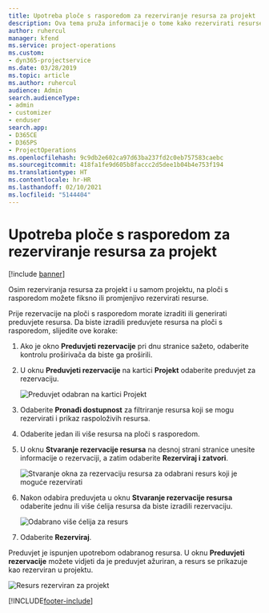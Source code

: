```yaml
---
title: Upotreba ploče s rasporedom za rezerviranje resursa za projekt
description: Ova tema pruža informacije o tome kako rezervirati resurse.
author: ruhercul
manager: kfend
ms.service: project-operations
ms.custom:
- dyn365-projectservice
ms.date: 03/28/2019
ms.topic: article
ms.author: ruhercul
audience: Admin
search.audienceType:
- admin
- customizer
- enduser
search.app:
- D365CE
- D365PS
- ProjectOperations
ms.openlocfilehash: 9c9db2e602ca97d63ba237fd2c0eb757583caebc
ms.sourcegitcommit: 418fa1fe9d605b8faccc2d5dee1b04b4e753f194
ms.translationtype: HT
ms.contentlocale: hr-HR
ms.lasthandoff: 02/10/2021
ms.locfileid: "5144404"
---
```

# <a name="use-the-schedule-board-to-book-project-resources"></a>Upotreba ploče s rasporedom za rezerviranje resursa za projekt

[!include [banner](../includes/psa-now-project-operations.md)]

Osim rezerviranja resursa za projekt i u samom projektu, na ploči s rasporedom možete fiksno ili promjenjivo rezervirati resurse.

Prije rezervacije na ploči s rasporedom morate izraditi ili generirati preduvjete resursa. Da biste izradili preduvjete resursa na ploči s rasporedom, slijedite ove korake:

1. Ako je okno **Preduvjeti rezervacije** pri dnu stranice sažeto, odaberite kontrolu proširivača da biste ga proširili.
2. U oknu **Preduvjeti rezervacije** na kartici **Projekt** odaberite preduvjet za rezervaciju.

    ![Preduvjet odabran na kartici Projekt](media/Resource-Management-image73.png)

3. Odaberite **Pronađi dostupnost** za filtriranje resursa koji se mogu rezervirati i prikaz raspoloživih resursa. 
4. Odaberite jedan ili više resursa na ploči s rasporedom. 
5. U oknu **Stvaranje rezervacije resursa** na desnoj strani stranice unesite informacije o rezervaciji, a zatim odaberite **Rezerviraj i zatvori**.

    ![Stvaranje okna za rezervaciju resursa za odabrani resurs koji je moguće rezervirati](media/Resource-Management-image74.png)

6. Nakon odabira preduvjeta u oknu **Stvaranje rezervacije resursa** odaberite jednu ili više ćelija resursa da biste izradili rezervaciju.

    ![Odabrano više ćelija za resurs](media/Resource-Management-image75.png)

7. Odaberite **Rezerviraj**.

Preduvjet je ispunjen upotrebom odabranog resursa. U oknu **Preduvjeti rezervacije** možete vidjeti da je preduvjet ažuriran, a resurs se prikazuje kao rezerviran u projektu.

![Resurs rezerviran za projekt](media/Resource-Management-image76.png)


[!INCLUDE[footer-include](../includes/footer-banner.md)]
